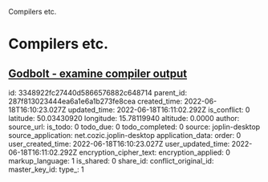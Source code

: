 Compilers etc.

# Compilers etc.

## [Godbolt - examine compiler output](https://godbolt.org/)

id: 3348922fc27440d5866576882c648714
parent_id: 287f813023444ea6a1e6a1b273fe8cea
created_time: 2022-06-18T16:10:23.027Z
updated_time: 2022-06-18T16:11:02.292Z
is_conflict: 0
latitude: 50.03430920
longitude: 15.78119940
altitude: 0.0000
author: 
source_url: 
is_todo: 0
todo_due: 0
todo_completed: 0
source: joplin-desktop
source_application: net.cozic.joplin-desktop
application_data: 
order: 0
user_created_time: 2022-06-18T16:10:23.027Z
user_updated_time: 2022-06-18T16:11:02.292Z
encryption_cipher_text: 
encryption_applied: 0
markup_language: 1
is_shared: 0
share_id: 
conflict_original_id: 
master_key_id: 
type_: 1